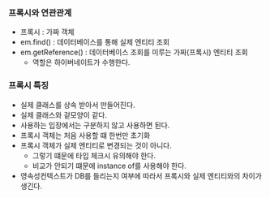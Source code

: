 ### 프록시와 연관관계
  - 프록시 : 가짜 객체
  - em.find() : 데이터베이스를 통해 실제 엔티티 조회
  - em.getReference() : 데이터베이스 조회를 미루는 가짜(프록시) 엔티티 조회
    - 역할은 하이버네이트가 수행한다.

### 프록시 특징
  - 실제 클래스를 상속 받아서 만들어진다.
  - 실제 클래스와 겉모양이 같다.
  - 사용하는 입장에서는 구분하지 않고 사용하면 된다.
  - 프록시 객체는 처음 사용할 떄 한번만 초기화
  - 프록시 객체가 실제 엔티티로 변경되는 것이 아니다.
    - 그렇기 떄문에 타입 체크시 유의해야 한다.
    - 비교가 안되기 떄문에 instance of를 사용해야 한다. 
  - 영속성컨텍스트가 DB를 들리는지 여부에 따라서 프록시와 실제 엔티티와의 차이가 생긴다.
